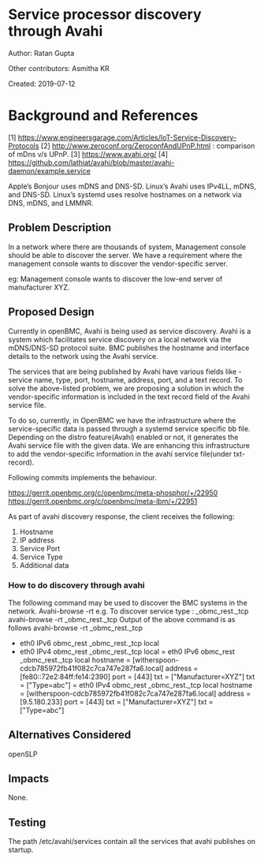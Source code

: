 # Service processor discovery through Avahi
Author: Ratan Gupta

Other contributors: Asmitha KR

Created: 2019-07-12

# Background and References
[1] https://www.engineersgarage.com/Articles/IoT-Service-Discovery-Protocols
[2] http://www.zeroconf.org/ZeroconfAndUPnP.html : comparison of mDns v/s UPnP.
[3] https://www.avahi.org/
[4] https://github.com/lathiat/avahi/blob/master/avahi-daemon/example.service

Apple’s Bonjour uses mDNS and DNS-SD. Linux’s Avahi uses IPv4LL, mDNS, and DNS-SD.
Linux’s systemd uses resolve hostnames on a network via DNS, mDNS, and LMMNR.

## Problem Description
In a network where there are thousands of system, Management console should
be able to discover the server. We have a requirement where the management
console wants to discover the vendor-specific server.

eg: Management console wants to discover the low-end server of manufacturer XYZ.

## Proposed Design
Currently in openBMC, Avahi is being used as service discovery.
Avahi is a system which facilitates service discovery on a local network via the
mDNS/DNS-SD protocol suite.  BMC publishes the hostname and interface details to
the network using the Avahi service.

The services that are being published by Avahi have various fields like -
service name, type, port, hostname, address, port, and a text record. To solve
the above-listed problem, we are proposing a solution in which the
vendor-specific information is included in the text record field of the Avahi
service file.

To do so, currently, in OpenBMC we have the infrastructure where the
service-specific data is passed through a systemd service specific bb file.
Depending on the distro feature(Avahi) enabled or not, it generates the Avahi
service file with the given data. We are enhancing this infrastructure to add
the vendor-specific information in the avahi service file(under txt-record).

Following commits implements the behaviour.

 https://gerrit.openbmc.org/c/openbmc/meta-phosphor/+/22950
 https://gerrit.openbmc.org/c/openbmc/meta-ibm/+/22951

As part of avahi discovery response, the client receives the following:
1) Hostname
2) IP address
3) Service Port
4) Service Type
5) Additional data

### How to do discovery through avahi

The following command may be used to discover the BMC systems in the network.
Avahi-browse -rt <service type>
e.g. To discover service type : _obmc_rest._tcp
avahi-browse -rt _obmc_rest._tcp
Output of the above command is as follows
avahi-browse -rt _obmc_rest._tcp
+   eth0 IPv6 obmc_rest       _obmc_rest._tcp      local
+   eth0 IPv4 obmc_rest       _obmc_rest._tcp      local
=   eth0 IPv6 obmc_rest       _obmc_rest._tcp      local
   hostname = [witherspoon-cdcb785972fb41f082c7ca747e287fa6.local]
   address = [fe80::72e2:84ff:fe14:2390]
   port = [443]
   txt = ["Manufacturer=XYZ"]
   txt = ["Type=abc"]
=   eth0 IPv4 obmc_rest       _obmc_rest._tcp      local
   hostname = [witherspoon-cdcb785972fb41f082c7ca747e287fa6.local]
   address = [9.5.180.233]
   port = [443]
   txt = ["Manufacturer=XYZ"]
   txt = ["Type=abc"]

## Alternatives Considered
openSLP

## Impacts
None.

## Testing
The path /etc/avahi/services contain all the services that avahi publishes on
startup.
